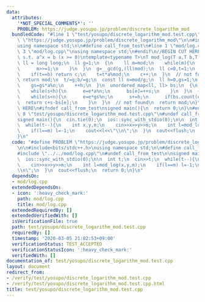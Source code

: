```yaml
---
data:
  attributes:
    '*NOT_SPECIAL_COMMENTS*': ''
    PROBLEM: https://judge.yosupo.jp/problem/discrete_logarithm_mod
  bundledCode: "#line 1 \"test/yosupo/discrete_logarithm_mod.test.cpp\"\n#define PROBLEM\
    \ \"https://judge.yosupo.jp/problem/discrete_logarithm_mod\"\n\n#include<bits/stdc++.h>\n\
    using namespace std;\n\n#define call_from_test\n#line 1 \"mod/log.cpp\"\n\n#line\
    \ 3 \"mod/log.cpp\"\nusing namespace std;\n#endif\n//BEGIN CUT HERE\n// find x\
    \ s.t. a^x = b (x >= 0)\ntemplate<typename T>\nT mod_log(T a,T b,T mod){\n  using\
    \ ll = long long;\n  ll g=1;\n  {\n    ll m=mod;\n    while(m){\n      g=(ll)g*a%mod;\n\
    \      m>>=1;\n    }\n  }\n  g=__gcd(g,(ll)mod);\n  ll c=0,t=1;\n  while(t%g){\n\
    \    if(t==b) return c;\n    t=t*a%mod;\n    c++;\n  }\n  // not found\n  if(b%g)\
    \ return mod;\n  t/=g;b/=g;\n  const ll n=mod/g;\n  ll h=0,gs=1;\n  while(h*h<n){\n\
    \    gs=gs*a%n;\n    ++h;\n  }\n  unordered_map<ll, ll> bs;\n  {\n    ll s=0,e=b;\n\
    \    while(s<h){\n      e=e*a%n;\n      bs[e]=++s;\n    }\n  }\n  {\n    ll s=0,e=t;\n\
    \    while(s<n){\n      e=e*gs%n;\n      s+=h;\n      if(bs.count(e))\n      \
    \  return c+s-bs[e];\n    }\n  }\n  // not found\n  return mod;\n}\n//END CUT\
    \ HERE\n#ifndef call_from_test\nsigned main(){\n  return 0;\n}\n#endif\n#line\
    \ 8 \"test/yosupo/discrete_logarithm_mod.test.cpp\"\n#undef call_from_test\n\n\
    signed main(){\n  cin.tie(0);\n  ios::sync_with_stdio(0);\n\n  int t;\n  cin>>t;\n\
    \  while(t--){\n    int x,y,m;\n    cin>>x>>y>>m;\n    int l=mod_log(x,y,m);\n\
    \    if(l==m) l=-1;\n    cout<<l<<\"\\n\";\n  }\n  cout<<flush;\n  return 0;\n\
    }\n"
  code: "#define PROBLEM \"https://judge.yosupo.jp/problem/discrete_logarithm_mod\"\
    \n\n#include<bits/stdc++.h>\nusing namespace std;\n\n#define call_from_test\n\
    #include \"../../mod/log.cpp\"\n#undef call_from_test\n\nsigned main(){\n  cin.tie(0);\n\
    \  ios::sync_with_stdio(0);\n\n  int t;\n  cin>>t;\n  while(t--){\n    int x,y,m;\n\
    \    cin>>x>>y>>m;\n    int l=mod_log(x,y,m);\n    if(l==m) l=-1;\n    cout<<l<<\"\
    \\n\";\n  }\n  cout<<flush;\n  return 0;\n}\n"
  dependsOn:
  - mod/log.cpp
  extendedDependsOn:
  - icon: ':heavy_check_mark:'
    path: mod/log.cpp
    title: mod/log.cpp
  extendedRequiredBy: []
  extendedVerifiedWith: []
  isVerificationFile: true
  path: test/yosupo/discrete_logarithm_mod.test.cpp
  requiredBy: []
  timestamp: '2020-03-05 21:02:53+09:00'
  verificationStatus: TEST_ACCEPTED
  verificationStatusIcon: ':heavy_check_mark:'
  verifiedWith: []
documentation_of: test/yosupo/discrete_logarithm_mod.test.cpp
layout: document
redirect_from:
- /verify/test/yosupo/discrete_logarithm_mod.test.cpp
- /verify/test/yosupo/discrete_logarithm_mod.test.cpp.html
title: test/yosupo/discrete_logarithm_mod.test.cpp
---
```

